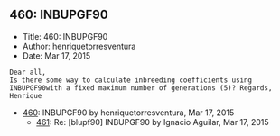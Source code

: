 ## 460: INBUPGF90

- Title: 460: INBUPGF90
- Author: henriquetorresventura
- Date: Mar 17, 2015

```
Dear all,
Is there some way to calculate inbreeding coefficients using INBUPGF90with a fixed maximum number of generations (5)? Regards,
Henrique
```

- [460](0460.md): INBUPGF90 by henriquetorresventura, Mar 17, 2015
    - [461](0461.md): Re: [blupf90] INBUPGF90 by Ignacio Aguilar, Mar 17, 2015
